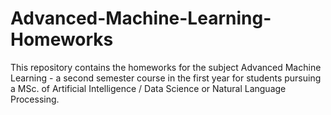 # Advanced-Machine-Learning-Homeworks

This repository contains the homeworks for the subject Advanced Machine Learning - a second semester course in the first year for students pursuing a MSc. of Artificial Intelligence / Data Science or Natural Language Processing.
